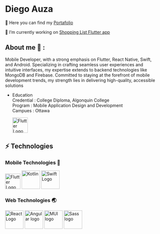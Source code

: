
# Diego Auza 

  📑 Here you can find my [Portafolio](https://www.linkedin.com/in/diego-auza-a64b1b253/)
  
  🔭 I’m currently working on [Shopping List Flutter app](https://github.com/DiegoAuzaDev/shopping_list_flutter)

## About me 🚀 : 

Mobile Developer, with a strong emphasis on Flutter, React Native, Swift, and Android. Specializing in crafting seamless user experiences and intuitive interfaces, my expertise extends to backend technologies like MongoDB and Firebase. Committed to staying at the forefront of mobile development trends, my strength lies in delivering high-quality, accessible solutions

- Education </br>
    Credential : College Diploma, Algonquin College </br>
    Program : Mobile Application Design and Development</br>
    Campues : Ottawa</br>

  <img src="https://github.com/DiegoAuzaDev/DiegoAuzaDev/assets/156953439/79d22916-ede7-43a8-b77a-9020dad90c0a" alt="Flutter Logo" width="50" />


## ⚡️ Technologies 

### Mobile Technologies 📱

  <img src="https://github.com/DiegoAuzaDev/DiegoAuzaDev/assets/156953439/3e384727-2bdc-46a5-ad5d-e8eca3b01ef9" alt="Flutter Logo" width="50" />


  <img src="https://github.com/DiegoAuzaDev/DiegoAuzaDev/assets/156953439/b27885c4-9cfe-4254-8f59-93b4455d18e5" alt="Kotlin" width="60" />

  <img src="https://github.com/DiegoAuzaDev/DiegoAuzaDev/assets/156953439/0090251d-9f6a-41a8-b8e5-2a9f31f98414" alt="Swift Logo" width="60" />

### Web Technologies 🌏 

  <img src="https://github.com/DiegoAuzaDev/DiegoAuzaDev/assets/156953439/f07b2021-7b7a-444a-9070-e2e24795def7" alt="React Logo" width="60" />
  <img src="https://github.com/DiegoAuzaDev/DiegoAuzaDev/assets/156953439/bff426c1-9089-4987-a639-693afd7d6f77" alt="Angular logo" width="60" />
  <img src="https://github.com/DiegoAuzaDev/DiegoAuzaDev/assets/156953439/74d3a017-9c79-43ca-b652-61eab8c5c900" alt="MUI logo" width="60" />
  <img src="https://github.com/DiegoAuzaDev/DiegoAuzaDev/assets/156953439/0a760a4d-19a0-4915-8d63-444d8ed476c2" alt="Sass logo" width="60" />



<!--
**DiegoAuzaDev/DiegoAuzaDev** is a ✨ _special_ ✨ repository![Xcode_14_icon](https://github.com/DiegoAuzaDev/DiegoAuzaDev/assets/156953439/378ce281-5a19-4f41-b63f-514130feafb5)
 because its `README.md` (this file) appears on your GitHub profile.

Here are some ideas to ![androdi](https://github.com/DiegoAuzaDev/DiegoAuzaDev/assets/156953439/a007990a-5c43-4d19-a769-fc9063adcf20)
get you started:

- 🔭 I’m currently working on ...
- 🌱 I’m currently learning ...
- 👯 I’m looking to collaborate on ...
- 🤔 I’m looking for help with ...
- 💬 Ask me about ...
- 📫 How to reach me: ...
- 😄 Pronouns: ...
- ⚡ Fun fact: ...
-->

